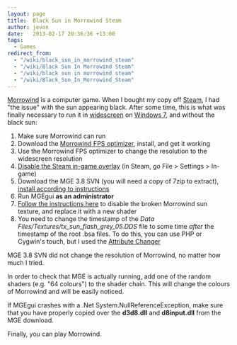 ```yaml
---
layout: page
title:  Black Sun in Morrowind Steam
author: jevon
date:   2013-02-17 20:36:36 +13:00
tags:
  - Games
redirect_from:
  - "/wiki/black_sun_in_morrowind_steam"
  - "/wiki/Black Sun In Morrowind Steam"
  - "/wiki/black sun in morrowind steam"
  - "/wiki/Black_Sun_In_Morrowind_Steam"
---
```


[Morrowind](morrowind.md) is a computer game. When I bought my copy off [Steam](steam.md), I had "the issue" with the sun appearing black. After some time, this is what was finally necessary to run it in [widescreen](widescreen.md) on [Windows 7](windows-7.md), and without the black sun:

1. Make sure Morrowind can run
1. Download the <a href="http://www.lowgenius.net/post/2008/05/23/Morrowind-FPS-Optimizer.aspx">Morrowind FPS optimizer</a>, install, and get it working
1. Use the Morrowind FPS optimizer to change the resolution to the widescreen resolution
1. <a href="http://www.bethsoft.com/bgsforums/index.php?s=&showtopic=1066028&view=findpost&p=15491605">Disable the Steam in-game overlay</a> (in Steam, go File > Settings > In-game)
1. Download the MGE 3.8 SVN (you will need a copy of 7zip to extract), <a href="http://sourceforge.net/apps/mediawiki/morrgraphext/index.php?title=Installing_MGE_correctly">install according to instructions</a>
1. Run MGEgui **as an administrator**
1. <a href="http://forums.steampowered.com/forums/showthread.php?p=12907295#2">Follow the instructions here</a> to disable the broken Morrowind sun texture, and replace it with a new shader
1. You need to change the timestamp of the _Data Files/Textures/tx_sun_flash_grey_05.DDS_ file to some time _after_ the timestamp of the root .bsa files. To do this, you can use PHP or Cygwin's touch, but I used the <a href="http://www.petges.lu/index.html">Attribute Changer</a>

MGE 3.8 SVN did not change the resolution of Morrowind, no matter how much I tried.

In order to check that MGE is actually running, add one of the random shaders (e.g. "64 colours") to the shader chain. This will change the colours of Morrowind and will be easily noticed.

If MGEgui crashes with a .Net System.NullReferenceException, make sure that you have properly copied over the **d3d8.dll** and **d8input.dll** from the MGE download.

Finally, you can play Morrowind.
